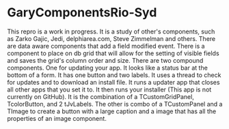 # GaryComponentsRio-Syd
This repro is a work in progress. It is a study of other's components, such as  Zarko Gajic, Jedi, delphiarea.com, Steve Zimmelman and others. There are data aware components that add a field modified event.  There is a component to place on db grid that will allow for the setting of visible fields and saves the grid's column order and size.  There are two compound components. One for updating your app. It looks like a status bar at the bottom of a form. It has one button and two labels.  It uses a thread to check for updates and to download an install file. It runs a updater app that closes all other apps that you set it to. It then runs your installer (This app is not currently on GitHub). It is the combination of a TCustomGridPanel, TcolorButton, and 2 tJvLabels.  The other is combo of a TCustomPanel and a TImage to create a button with a large caption and a image that has all the properties of an image component.
